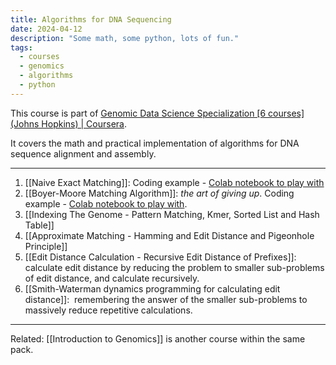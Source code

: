 ```yaml
---
title: Algorithms for DNA Sequencing
date: 2024-04-12
description: "Some math, some python, lots of fun."
tags: 
  - courses
  - genomics
  - algorithms
  - python
---
```


This course is part of [Genomic Data Science Specialization [6 courses] (Johns Hopkins) | Coursera](https://www.coursera.org/specializations/genomic-data-science).

It covers the math and practical implementation of algorithms for DNA sequence alignment and assembly.

---
1. [[Naive Exact Matching]]: Coding example - [Colab notebook to play with](https://colab.research.google.com/github/gr-grey/genomic-courses/blob/main/naive_exact_match.ipynb)
2. [[Boyer-Moore Matching Algorithm]]: *the art of giving up*.  Coding example - [Colab notebook to play with](https://colab.research.google.com/github/gr-grey/genomic-courses/blob/main/boyer_moore_matching.ipynb).
3. [[Indexing The Genome - Pattern Matching, Kmer, Sorted List and Hash Table]]
4. [[Approximate Matching - Hamming and Edit Distance and Pigeonhole Principle]]
5. [[Edit Distance Calculation - Recursive Edit Distance of Prefixes]]: calculate edit distance by reducing the problem to smaller sub-problems of edit distance, and calculate recursively.
6. [[Smith-Waterman dynamics programming for calculating edit distance]]:  remembering the answer of the smaller sub-problems to massively reduce repetitive calculations.

---
Related: [[Introduction to Genomics]] is another course within the same pack.
